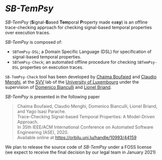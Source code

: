 # *SB-TemPsy*
*SB-TemPsy* (**S**ignal-**B**ased **Tem**poral **P**roperty made ea**sy**) is an offline trace-checking approach for checking signal-based temporal properties over execution traces.

*SB-TemPsy* is composed of:
  - `SBTemPsy-DSL`; a Domain Specific Language (DSL) for specification of signal-based temporal properties.
  - `SBTemPsy-Check`; an automated offline procedure for checking `SBTemPsy-DSL` properties on execution traces.

`SB-TemPsy-Check` tool has been developed by [Chaima Boufaied](https://wwwfr.uni.lu/snt/people/chaima_boufaied) and [Claudio Menghi](https://wwwfr.uni.lu/snt/people/claudio_menghi), at the [SVV](https://wwwen.uni.lu/snt/research/software_verification_and_validation_lab/) lab of the [University of Luxembourg](https://wwwen.uni.lu/)
under the supervision of [Domenico Bianculli](https://wwwen.uni.lu/snt/people/domenico_bianculli) and [Lionel Briand](https://wwwen.uni.lu/snt/people/lionel_briand).

*SB-TemPsy* is presented in the following paper
> Chaima Boufaied, Claudio Menghi, Domenico Bianculli, Lionel Briand, and Yago Isasi Parache.  <br/>
Trace-Checking Signal-based Temporal Properties: A Model-Driven Approach. <br/>
In 35th IEEE/ACM International Conference on Automated Software Engineering (ASE), 2020.<br/>
Available online at https://orbilu.uni.lu/handle/10993/44159 

We plan to release the source code of *SB-TemPsy* under a FOSS license (we expect to receive the final decision by our legal team in January 2021)
